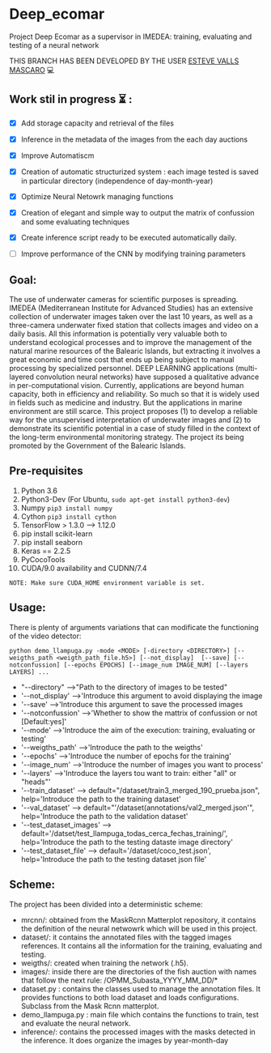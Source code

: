 # Deep_ecomar
Project Deep Ecomar as a supervisor in IMEDEA: training, evaluating and testing of a neural network 

THIS BRANCH HAS BEEN DEVELOPED BY THE USER [ESTEVE VALLS MASCARO](https://github.com/Evm7) 💻

## Work stil in progress ⏳ :

- [X] Add storage capacity and retrieval of the files
- [X] Inference in the metadata of the images from the each day auctions
- [X] Improve Automatiscm
- [X] Creation of automatic structurized system : each image tested is saved in particular directory (independence of day-month-year)
- [X] Optimize Neural Netowrk managing functions
- [X] Creation of elegant and simple way to output the matrix of confussion and some evaluating techniques
- [x] Create inference script ready to be executed automatically daily.
- [ ] Improve performance of the CNN by modifying training parameters



## Goal:

The use of underwater cameras for scientific purposes is spreading. IMEDEA (Mediterranean Institute for Advanced Studies) has an extensive collection of underwater images taken over the last 10 years, as well as a three-camera underwater fixed station that collects images and video on a daily basis. All this information is potentially very valuable both to understand ecological processes and to improve the management of the natural marine resources of the Balearic Islands, but extracting it involves a great economic and time cost that ends up being subject to manual processing by specialized personnel.
DEEP LEARNING applications (multi-layered convolution neural networks) have supposed a qualitative advance in per-computational vision. Currently, applications are beyond human capacity, both in efficiency and reliability. So much so that it is widely used in fields such as medicine and industry.
But the applications in marine environment are still scarce. This project proposes (1) to develop a reliable way for the unsupervised interpretation of underwater images and (2) to demonstrate its scientific potential in a case of study  filled in the context of the long-term environmental monitoring strategy. 
The project its being promoted by the Government of the Balearic Islands.

## Pre-requisites
1) Python 3.6
2) Python3-Dev (For Ubuntu, `sudo apt-get install python3-dev`)
3) Numpy `pip3 install numpy`
4) Cython `pip3 install cython`
5) TensorFlow > 1.3.0 --> 1.12.0
6) pip install scikit-learn
7) pip install seaborn
8) Keras == 2.2.5
9) PyCocoTools
10) CUDA/9.0 availability and CUDNN/7.4

```
NOTE: Make sure CUDA_HOME environment variable is set.
```

## Usage:

There is plenty of arguments variations that can modificate the functioning of the video detector:
```
python demo_llampuga.py -mode <MODE> [-directory <DIRECTORY>] [--weigths_path <weigth_path_file.h5>] [--not_display]  [--save] [--notconfussion] [--epochs EPOCHS] [--image_num IMAGE_NUM] [--layers LAYERS] ...
```

- "--directory" -->"Path to the directory of images to be tested"
- '--not_display' -->'Introduce this argument to avoid displaying the image
- '--save' -->'Introduce this argument to save the processed images
- '--notconfussion' -->'Whether to show the mattrix of confussion or not [Default:yes]'
- '--mode' -->'Introduce the aim of the execution: training, evaluating or testing'
- '--weigths_path' -->'Introduce the path to the weigths'
- '--epochs' -->'Introduce the number of epochs for the training'
- '--image_num' -->'Introduce the number of images you want to process'
- '--layers' -->'Introduce the layers tou want to train: either "all" or "heads"'
- '--train_dataset'  --> default="/dataset/train3_merged_190_prueba.json", help='Introduce the path to the training dataset'
- '--val_dataset' --> default="'/dataset(annotations/val2_merged.json'", help='Introduce the path to the validation dataset'
- '--test_dataset_images' --> default='/datset/test_llampuga_todas_cerca_fechas_training/', help='Introduce the path to the testing dataste image directory'
- '--test_dataset_file'  --> default='/dataset/coco_test.json', help='Introduce the path to the testing dataset json file'

## Scheme:
The project has been divided into a deterministic scheme:
  - mrcnn/: obtained from the MaskRcnn Matterplot repository, it contains the definition of the neural netwowrk which will be used in this project.
  - dataset/: it contains the annotated files with the tagged images references. It contains all the information for the training, evaluating and testing.
  - weigths/: created when training the network (.h5).
  - images/: inside there are the directories of the fish auction with names that follow the next rule: /OPMM_Subasta_YYYY_MM_DD/*
  - dataset.py : contains the classes used to manage the annotation files. It provides functions to both load dataset and loads configurations. Subclass from the Mask Rcnn matterplot. 
  - demo_llampuga.py : main file which contains the functions to train, test and evaluate the neural network.
  - inference/: contains the processed images with the masks detected in the inference. It does organize the images by year-month-day

